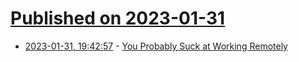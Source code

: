 # [Published on 2023-01-31](index.md)

* [2023-01-31, 19:42:57](https://news.ycombinator.com/item?id=34600744) - [You Probably Suck at Working Remotely](https://goodroot.ca/post/2023/01/09/work-in-the-open/)
